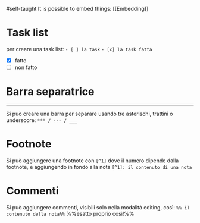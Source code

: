 #self-taught It is possible to embed things: [[Embedding]]
# Task list
per creare una task list:
`- [ ] la task`
`- [x] la task fatta`
- [x] fatto
- [ ] non fatto
# Barra separatrice
---
Si può creare una barra per separare usando tre asterischi, trattini o underscore:
`*** / --- / ___`
# Footnote
Si può aggiungere una footnote con `[^1]` dove il numero dipende dalla footnote, e aggiungendo in fondo alla nota `[^1]: il contenuto di una nota`

# Commenti
Si può aggiungere commenti, visibili solo nella modalità editing, così: `%% il contenuto della nota%%` %%esatto proprio così!%%
